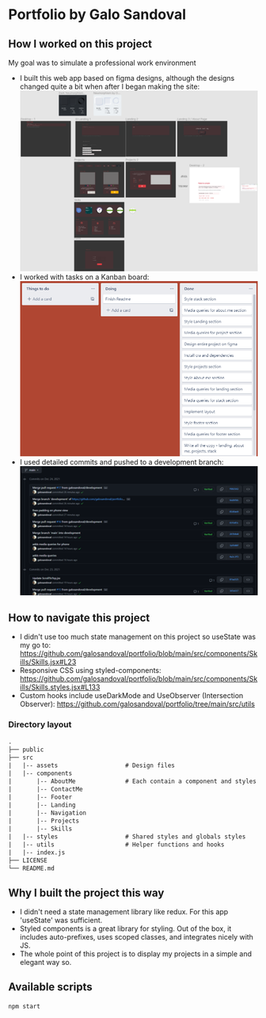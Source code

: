 # Portfolio by Galo Sandoval

## How I worked on this project

My goal was to simulate a professional work environment

- I built this web app based on figma designs, although the designs changed quite a bit when after I began making the site:
  ![](public/figma.png)
- I worked with tasks on a Kanban board:
  ![](public/trello.png)
- I used detailed commits and pushed to a development branch:
  ![](public/commits.png)

## How to navigate this project

- I didn't use too much state management on this project so useState was my go to: https://github.com/galosandoval/portfolio/blob/main/src/components/Skills/Skills.jsx#L23
- Responsive CSS using styled-components: https://github.com/galosandoval/portfolio/blob/main/src/components/Skills/Skills.styles.jsx#L133
- Custom hooks include useDarkMode and UseObserver (Intersection Observer): https://github.com/galosandoval/portfolio/tree/main/src/utils

### Directory layout

    .
    ├── public                  
    ├── src 
    |   |-- assets                   # Design files
    |   |-- components
    |       |-- AboutMe              # Each contain a component and styles
    |       |-- ContactMe
    |       |-- Footer
    |       |-- Landing
    |       |-- Navigation
    |       |-- Projects
    |       |-- Skills
    |   |-- styles                   # Shared styles and globals styles
    |   |-- utils                    # Helper functions and hooks
    |   |-- index.js       
    ├── LICENSE
    └── README.md

## Why I built the project this way

- I didn't need a state management library like redux. For this app 'useState' was sufficient. 
- Styled components is a great library for styling. Out of the box, it includes auto-prefixes, uses scoped classes, and integrates nicely with JS.
- The whole point of this project is to display my projects in a simple and elegant way so.

## Available scripts

```
npm start
```
